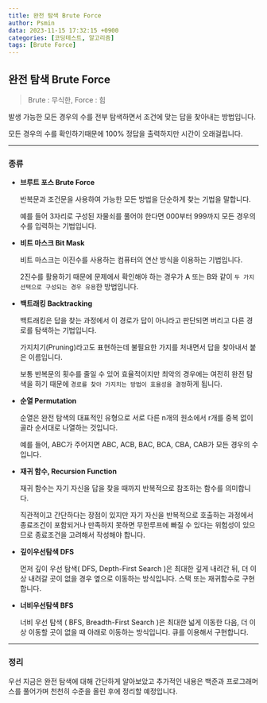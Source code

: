 ```yaml
---
title: 완전 탐색 Brute Force
author: Psmin
data: 2023-11-15 17:32:15 +0900
categories: [코딩테스트, 알고리즘]
tags: [Brute Force]
---
```


## 완전 탐색 Brute Force

> Brute : 무식한, Force : 힘

발생 가능한 모든 경우의 수를 전부 탐색하면서 조건에 맞는 답을 찾아내는 방법입니다.

모든 경우의 수를 확인하기때문에 100% 정답을 출력하지만 시간이 오래걸립니다.

---

### 종류

- **브루트 포스 Brute Force**

  반복문과 조건문을 사용하여 가능한 모든 방법을 단순하게 찾는 기법을 말합니다.

  예를 들어 3자리로 구성된 자물쇠를 풀어야 한다면 000부터 999까지 모든 경우의 수를 입력하는 기법입니다.

- **비트 마스크 Bit Mask**

  비트 마스크는 이진수를 사용하는 컴퓨터의 연산 방식을 이용하는 기법입니다.

  2진수를 활용하기 때문에 문제에서 확인해야 하는 경우가 A 또는 B와 같이 `두 가지 선택으로 구성되는 경우 유용`한 방법입니다.

- **백트래킹 Backtracking**

  백트래킹은 답을 찾는 과정에서 이 경로가 답이 아니라고 판단되면 버리고 다른 경로를 탐색하는 기법입니다.

  가지치기(Pruning)라고도 표현하는데 불필요한 가지를 처내면서 답을 찾아내서 붙은 이름입니다.

  보통 반복문의 횟수를 줄일 수 있어 효율적이지만 최악의 경우에는 여전히 완전 탐색을 하기 때문에 `경로를 찾아 가지치는 방법이 효율성을 결정`하게 됩니다.

- **순열 Permutation**

  순열은 완전 탐색의 대표적인 유형으로 서로 다른 n개의 원소에서 r개를 중복 없이 골라 순서대로 나열하는 것입니다.

  예를 들어, ABC가 주어지면 ABC, ACB, BAC, BCA, CBA, CAB가 모든 경우의 수 입니다.

- **재귀 함수, Recursion Function**

  재귀 함수는 자기 자신을 답을 찾을 때까지 반복적으로 참조하는 함수를 의미합니다.

  직관적이고 간단하다는 장점이 있지만 자기 자신을 반복적으로 호출하는 과정에서 종료조건이 포함되거나 만족하지 못하면 무한루프에 빠질 수 있다는 위험성이 있으므로 종료조건을 고려해서 작성해야 합니다.

- **깊이우선탐색 DFS**

  먼저 깊이 우선 탐색( DFS, Depth-First Search )은 최대한 깊게 내려간 뒤, 더 이상 내려갈 곳이 없을 경우 옆으로 이동하는 방식입니다. 스택 또는 재귀함수로 구현합니다.

- **너비우선탐색 BFS**

  너비 우선 탐색 ( BFS, Breadth-First Search )은 최대한 넓게 이동한 다음, 더 이상 이동할 곳이 없을 때 아래로 이동하는 방식입니다. 큐를 이용해서 구현합니다.

---

### 정리

우선 지금은 완전 탐색에 대해 간단하게 알아보았고 추가적인 내용은 백준과 프로그래머스를 풀어가며 천천히 수준을 올린 후에 정리할 예정입니다.
